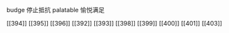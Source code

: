 




budge 停止抵抗
palatable 愉悦满足

[[394]]
[[395]]
[[396]]
[[392]]
[[393]]
[[398]]
[[399]]
[[400]]
[[401]]
[[403]]